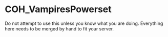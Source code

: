 # COH_VampiresPowerset
 
Do not attempt to use this unless you know what you are doing. Everything here needs to be merged by hand to fit your server.
